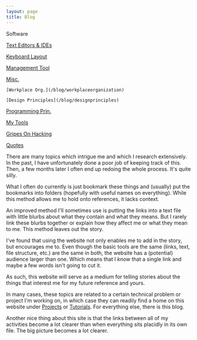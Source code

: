 ```yaml
---
layout: page
title: Blog
---
```


Software 

  [Text Editors & IDEs](/blog/texteditorsides)

   [Keyboard Layout](/blog/keyboardlayouts)

   [Management Tool](/blog/projecttaskgoalhabittimemanagementtoolsearch)  

[Misc.](/blog/misc)

    [Workplace Org.](/blog/workplaceorganization)

    [Design Principles](/blog/designprinciples) 

   [Programming Prin.](/blog/programmingprinciples)

   [My Tools](/blog/mytools)

   [Gripes On Hacking](/blog/gripes)

   [Quotes](/blog/quotes)

There are many topics which intrigue me and which I research extensively. In the past, I have unfortunately done a poor job of keeping track of this. Then, a few months later I often end up redoing the whole process. It's quite silly. 

What I often do currently is just bookmark these things and (usually) put the bookmarks into folders (hopefully with useful names on everything). While this method allows me to hold onto references, it lacks context. 

An improved method I'll sometimes use is putting the links into a text file with little blurbs about what they contain and what they means. But I rarely link these blurbs together or explain how they affect me or what they mean to me. This method leaves out the story. 

I've found that using the website not only enables me to add in the story, but encourages me to. Even though the basic tools are the same (links, text, file structure, etc.) are the same in both, the website has a (potential) audience larger than one. Which means that I _know_ that a single link and maybe a few words isn't going to cut it. 

As such, this website will serve as a medium for telling stories about the things that interest me for my future reference and yours. 

In many cases, these topics are related to a certain technical problem or project I'm working on, in which case they can readily find a home on this website under [Projects](/projects) or [Tutorials](/tutorials). For everything else, there is this blog. 

Another nice thing about this site is that the links between all of my activities become a lot clearer than when everything sits placidly in its own file. The big picture becomes a lot clearer. 
